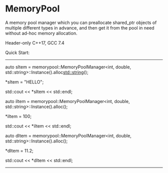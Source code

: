 # MemoryPool
A memory pool manager which you can preallocate shared_ptr objects of multiple different types in advance, and then get it from the pool in need without ad-hoc memory allocation.

Header-only
C++17, GCC 7.4

Quick Start:

*******************************
  auto sItem = memorypool::MemoryPoolManager<int, double, std::string>::Instance().alloc<std::string>();
  
  *sItem = "HELLO";
  
  std::cout << *sItem << std::endl;

  auto iItem = memorypool::MemoryPoolManager<int, double, std::string>::Instance().alloc<int>();
  
  *iItem = 100;
 
  std::cout << *iItem << std::endl;

  auto dItem = memorypool::MemoryPoolManager<int, double, std::string>::Instance().alloc<double>();
  
  *dItem = 11.2;
  
  std::cout << *dItem << std::endl;
******************************
